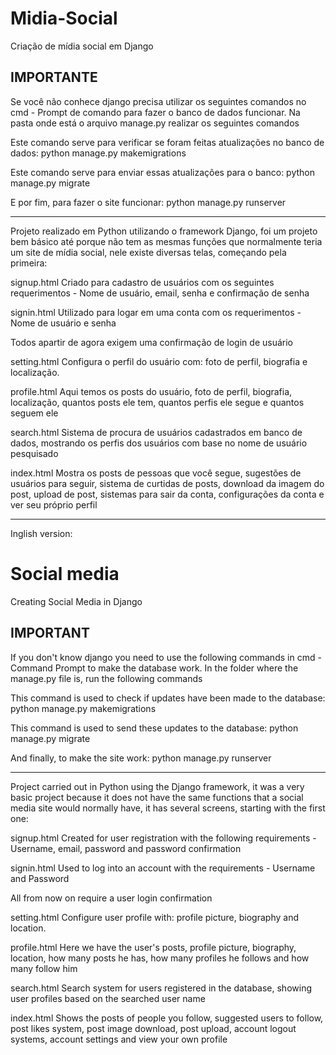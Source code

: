 # Midia-Social
Criação de mídia social em Django

IMPORTANTE
-----------------------------------------------------------------------------------------------------------------------------------------------------------------
Se você não conhece django precisa utilizar os seguintes comandos no cmd - Prompt de comando para fazer o banco de dados funcionar.
Na pasta onde está o arquivo manage.py realizar os seguintes comandos

Este comando serve para verificar se foram feitas atualizações no banco de dados:
python manage.py makemigrations

Este comando serve para enviar essas atualizações para o banco:
python manage.py migrate

E por fim, para fazer o site funcionar:
python manage.py runserver

----------------------------------------------------------------------------------------------------------------------------------------------------------------

Projeto realizado em Python utilizando o framework Django, foi um projeto bem básico até porque não tem as mesmas funções que normalmente teria um site de mídia social, nele existe diversas telas, começando pela primeira:

signup.html
Criado para cadastro de usuários com os seguintes requerimentos - Nome de usuário, email, senha e confirmação de senha

signin.html
Utilizado para logar em uma conta com os requerimentos - Nome de usuário e senha

Todos apartir de agora exigem uma confirmação de login de usuário

setting.html
Configura o perfil do usuário com: foto de perfil, biografia e localização.

profile.html
Aqui temos os posts do usuário, foto de perfil, biografia, localização, quantos posts ele tem, quantos perfis ele segue e quantos seguem ele

search.html
Sistema de procura de usuários cadastrados em banco de dados, mostrando os perfis dos usuários com base no nome de usuário pesquisado

index.html
Mostra os posts de pessoas que você segue, sugestões de usuários para seguir, sistema de curtidas de posts, download da imagem do post, upload de post, sistemas para sair da conta, configurações da conta e ver seu próprio perfil

---------------------------------------------------------------------------------------------------------------------------------------------------------------------
Inglish version:

# Social media
Creating Social Media in Django

IMPORTANT
---------------------------------------------------------------------------------------------------------------------------------------------------------------------
If you don't know django you need to use the following commands in cmd - Command Prompt to make the database work.
In the folder where the manage.py file is, run the following commands

This command is used to check if updates have been made to the database:
python manage.py makemigrations

This command is used to send these updates to the database:
python manage.py migrate

And finally, to make the site work:
python manage.py runserver

-------------------------------------------------- -------------------------------------------------- -------------------------------------------------- ----------

Project carried out in Python using the Django framework, it was a very basic project because it does not have the same functions that a social media site would normally have, it has several screens, starting with the first one:

signup.html
Created for user registration with the following requirements - Username, email, password and password confirmation

signin.html
Used to log into an account with the requirements - Username and Password

All from now on require a user login confirmation

setting.html
Configure user profile with: profile picture, biography and location.

profile.html
Here we have the user's posts, profile picture, biography, location, how many posts he has, how many profiles he follows and how many follow him

search.html
Search system for users registered in the database, showing user profiles based on the searched user name

index.html
Shows the posts of people you follow, suggested users to follow, post likes system, post image download, post upload, account logout systems, account settings and view your own profile
